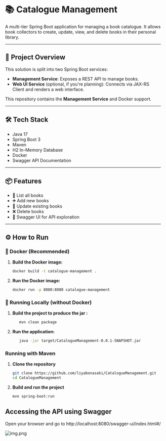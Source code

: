 # 📚 Catalogue Management

A multi-tier Spring Boot application for managing a book catalogue. It allows book collectors to create, update, view, and delete books in their personal library.

---

## 🚀 Project Overview

This solution is split into two Spring Boot services:

- **Management Service**: Exposes a REST API to manage books.
- **Web UI Service** (optional, if you're planning): Connects via JAX-RS Client and renders a web interface.

This repository contains the **Management Service** and Docker support.

---

## 🛠️ Tech Stack

- Java 17
- Spring Boot 3
- Maven
- H2 In-Memory Database
- Docker
- Swagger API Documentation 

---

## 📦 Features

- 📖 List all books
- ➕ Add new books
- 📝 Update existing books
- ❌ Delete books
- 📄 Swagger UI for API exploration

---

## ⚙️ How to Run

### 🐳 Docker (Recommended)

1. **Build the Docker image:**
   ```bash
   docker build -t catalogue-management .

2. **Run the Docker image:**
   ```bash
   docker run -p 8080:8080 catalogue-management

### 🧪 Running Locally (without Docker)

1. **Build the project to produce the jar :**
   ```bash
      mvn clean package
   
2. **Run the application:**
   ```bash
      java -jar target/CatalogueManagement-0.0.1-SNAPSHOT.jar

### Running with Maven
1. **Clone the repository**
   ```bash
   git clone https://github.com/liyabonasaki/CatalogueManagement.git
   cd CatalogueManagement

2. **Build and run the project**
   ```bash
   mvn spring-boot:run

## Accessing the API using Swagger
Open your browser and go to http://localhost:8080/swagger-ui/index.html#/

![img.png](img.png)